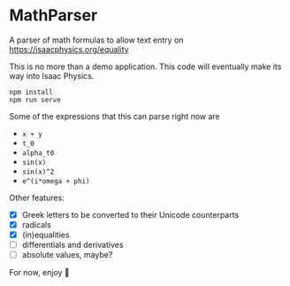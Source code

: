 # MathParser

A parser of math formulas to allow text entry on https://isaacphysics.org/equality

This is no more than a demo application. This code will eventually make its way into Isaac Physics.

```
npm install
npm run serve
```

Some of the expressions that this can parse right now are

- `x + y`
- `t_0`
- `alpha_t0`
- `sin(x)`
- `sin(x)^2`
- `e^(i*omega + phi)`

Other features:

- [x] Greek letters to be converted to their Unicode counterparts
- [x] radicals
- [x] (in)equalities
- [ ] differentials and derivatives
- [ ] absolute values, maybe?

For now, enjoy 🙂